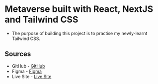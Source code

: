 # Metaverse built with React, NextJS and Tailwind CSS

- The purpose of building this project is to practise my newly-learnt Tailwind CSS.

## Sources

- GitHub - [GitHub](https://github.com/adrianhajdin/project_metaverse)
- Figma - [Figma](https://www.figma.com/file/EyzNoOFak1Nb1bBx9ZKI7E/Modern-UI%2FUX-Framer-Motion?node-id=0%3A1&t=GwTFL2Xxu7xTESXd-0)
- Live Site - [Live Site](https://metaverse-sage-psi.vercel.app/)
